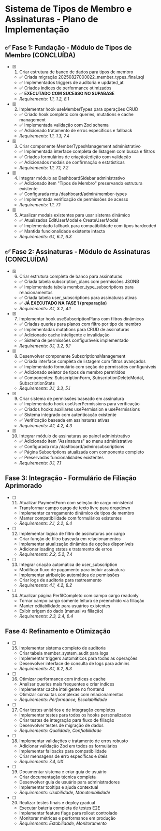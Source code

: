 # Sistema de Tipos de Membro e Assinaturas - Plano de Implementação

## ✅ Fase 1: Fundação - Módulo de Tipos de Membro (CONCLUÍDA)

- [x] 1. Criar estrutura de banco de dados para tipos de membro
  - ✅ Criada migração 20250827000022_member_types_final.sql
  - ✅ Implementados triggers de auditoria e updated_at
  - ✅ Criados índices de performance otimizados
  - ✅ **EXECUTADO COM SUCESSO NO SUPABASE**
  - _Requirements: 1.1, 1.2, 8.1_

- [x] 2. Implementar hook useMemberTypes para operações CRUD
  - ✅ Criado hook completo com queries, mutations e cache management
  - ✅ Implementada validação com Zod schema
  - ✅ Adicionado tratamento de erros específicos e fallback
  - _Requirements: 1.1, 1.3, 7.4_

- [x] 3. Criar componente MemberTypesManagement administrativo
  - ✅ Implementada interface completa de listagem com busca e filtros
  - ✅ Criados formulários de criação/edição com validação
  - ✅ Adicionados modais de confirmação e estatísticas
  - _Requirements: 1.1, 7.1, 7.2_

- [x] 4. Integrar módulo ao DashboardSidebar administrativo
  - ✅ Adicionado item "Tipos de Membro" preservando estrutura existente
  - ✅ Configurada rota /dashboard/admin/member-types
  - ✅ Implementada verificação de permissões de acesso
  - _Requirements: 1.1, 7.1_

- [x] 5. Atualizar modais existentes para usar sistema dinâmico
  - ✅ Atualizados EditUserModal e CreateUserModal
  - ✅ Implementado fallback para compatibilidade com tipos hardcoded
  - ✅ Mantida funcionalidade existente intacta
  - _Requirements: 6.1, 6.2, 6.3_

## ✅ Fase 2: Assinaturas - Módulo de Assinaturas (CONCLUÍDA)

- [x] 6. Criar estrutura completa de banco para assinaturas
  - ✅ Criada tabela subscription_plans com permissões JSONB
  - ✅ Implementada tabela member_type_subscriptions para relacionamentos
  - ✅ Criada tabela user_subscriptions para assinaturas ativas
  - ✅ **JÁ EXECUTADO NA FASE 1 (preparação)**
  - _Requirements: 3.1, 3.2, 4.1_

- [x] 7. Implementar hook useSubscriptionPlans com filtros dinâmicos
  - ✅ Criadas queries para planos com filtro por tipo de membro
  - ✅ Implementadas mutations para CRUD de assinaturas
  - ✅ Adicionado cache inteligente e invalidação
  - ✅ Sistema de permissões configuráveis implementado
  - _Requirements: 3.1, 3.2, 5.1_

- [x] 8. Desenvolver componente SubscriptionsManagement
  - ✅ Criada interface completa de listagem com filtros avançados
  - ✅ Implementado formulário com seção de permissões configuráveis
  - ✅ Adicionado seletor de tipos de membro permitidos
  - ✅ Componentes: SubscriptionForm, SubscriptionDeleteModal, SubscriptionStats
  - _Requirements: 3.1, 3.3, 5.1_

- [x] 9. Criar sistema de permissões baseado em assinatura
  - ✅ Implementado hook useUserPermissions para verificação
  - ✅ Criados hooks auxiliares usePermission e usePermissions
  - ✅ Sistema integrado com autenticação existente
  - ✅ Verificação baseada em assinaturas ativas
  - _Requirements: 4.1, 4.2, 4.3_

- [x] 10. Integrar módulo de assinaturas ao painel administrativo
  - ✅ Adicionado item "Assinaturas" ao menu administrativo
  - ✅ Configurada rota /dashboard/admin/subscriptions
  - ✅ Página Subscriptions atualizada com componente completo
  - ✅ Preservadas funcionalidades existentes
  - _Requirements: 3.1, 7.1_

## Fase 3: Integração - Formulário de Filiação Aprimorado

- [ ] 11. Atualizar PaymentForm com seleção de cargo ministerial
  - Transformar campo cargo de texto livre para dropdown
  - Implementar carregamento dinâmico de tipos de membro
  - Manter compatibilidade com formulários existentes
  - _Requirements: 2.1, 2.2, 6.4_

- [ ] 12. Implementar lógica de filtro de assinaturas por cargo
  - Criar função de filtro baseada em relacionamentos
  - Implementar atualização dinâmica de opções disponíveis
  - Adicionar loading states e tratamento de erros
  - _Requirements: 2.2, 5.2, 7.4_

- [ ] 13. Integrar criação automática de user_subscription
  - Modificar fluxo de pagamento para incluir assinatura
  - Implementar atribuição automática de permissões
  - Criar logs de auditoria para rastreamento
  - _Requirements: 4.1, 4.2, 8.2_

- [ ] 14. Atualizar página PerfilCompleto com campo cargo readonly
  - Tornar campo cargo somente leitura se preenchido via filiação
  - Manter editabilidade para usuários existentes
  - Exibir origem do dado (manual vs filiação)
  - _Requirements: 2.3, 2.4, 6.4_

## Fase 4: Refinamento e Otimização

- [ ] 15. Implementar sistema completo de auditoria
  - Criar tabela member_system_audit para logs
  - Implementar triggers automáticos para todas as operações
  - Desenvolver interface de consulta de logs para admins
  - _Requirements: 8.1, 8.2, 8.3_

- [ ] 16. Otimizar performance com índices e cache
  - Analisar queries mais frequentes e criar índices
  - Implementar cache inteligente no frontend
  - Otimizar consultas complexas com relacionamentos
  - _Requirements: Performance, Escalabilidade_

- [ ] 17. Criar testes unitários e de integração completos
  - Implementar testes para todos os hooks personalizados
  - Criar testes de integração para fluxo de filiação
  - Desenvolver testes de migração de dados
  - _Requirements: Qualidade, Confiabilidade_

- [ ] 18. Implementar validações e tratamento de erros robusto
  - Adicionar validação Zod em todos os formulários
  - Implementar fallbacks para compatibilidade
  - Criar mensagens de erro específicas e úteis
  - _Requirements: 7.4, UX_

- [ ] 19. Documentar sistema e criar guia de usuário
  - Criar documentação técnica completa
  - Desenvolver guia de usuário para administradores
  - Implementar tooltips e ajuda contextual
  - _Requirements: Usabilidade, Manutenibilidade_

- [ ] 20. Realizar testes finais e deploy gradual
  - Executar bateria completa de testes E2E
  - Implementar feature flags para rollout controlado
  - Monitorar métricas e performance em produção
  - _Requirements: Estabilidade, Monitoramento_